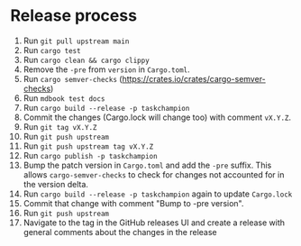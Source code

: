 # Release process

1. Run `git pull upstream main`
1. Run `cargo test`
1. Run `cargo clean && cargo clippy`
1. Remove the `-pre` from `version` in `Cargo.toml`.
1. Run `cargo semver-checks` (https://crates.io/crates/cargo-semver-checks)
1. Run `mdbook test docs`
1. Run `cargo build --release -p taskchampion`
1. Commit the changes (Cargo.lock will change too) with comment `vX.Y.Z`.
1. Run `git tag vX.Y.Z`
1. Run `git push upstream`
1. Run `git push upstream tag vX.Y.Z`
1. Run `cargo publish -p taskchampion`
1. Bump the patch version in `Cargo.toml` and add the `-pre` suffix. This allows `cargo-semver-checks` to check for changes not accounted for in the version delta.
1. Run `cargo build --release -p taskchampion` again to update `Cargo.lock`
1. Commit that change with comment "Bump to -pre version".
1. Run `git push upstream`
1. Navigate to the tag in the GitHub releases UI and create a release with general comments about the changes in the release
